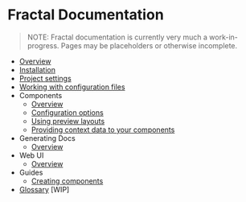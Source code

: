<!-- DOCTOC SKIP -->

# Fractal Documentation

> NOTE: Fractal documentation is currently very much a work-in-progress. Pages may be placeholders or otherwise incomplete.

* [Overview](/docs/overview.md)
* [Installation](/docs/installation.md)
* [Project settings](/docs/project-settings.md)
* [Working with configuration files](/docs/configuration-files.md)
* Components
	* [Overview](/docs/components/overview.md)
	* [Configuration options](/docs/components/configuration.md)
	* [Using preview layouts](/docs/components/layouts.md)
	* [Providing context data to your components](/docs/components/context.md)
* Generating Docs
	* [Overview](/docs/documentation/overview.md)
* Web UI
	* [Overview](/docs/web/overview.md)
* Guides
	* [Creating components](/docs/guides/creating-components.md)
* [Glossary](/docs/glossary.md) [WIP]
